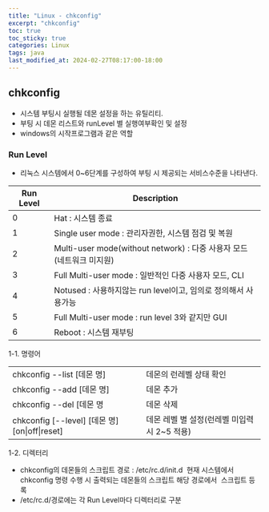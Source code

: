 ```yaml
---
title: "Linux - chkconfig"
excerpt: "chkconfig"
toc: true
toc_sticky: true
categories: Linux
tags: java
last_modified_at: 2024-02-27T08:17:00-18:00
---
```



## chkconfig

- 시스템 부팅시 실행될 데몬 설정을 하는 유틸리티.
- 부팅 시 데몬 리스트와 runLevel 별 실행여부확인 및 설정
- windows의 시작프로그램과 같은 역할

### Run Level

- 리눅스 시스템에서 0~6단계를 구성하여 부팅 시 제공되는 서비스수준을 나타낸다.

| Run Level | Description                                            |
| --------- | ------------------------------------------------------ |
| 0         | Hat : 시스템 종료                                           |
| 1         | Single user mode : 관리자권한, 시스템 점검 및 복원                  |
| 2         | Multi-user mode(without network) : 다중 사용자 모드(네트워크 미지원) |
| 3         | Full Multi-user mode : 일반적인 다중 사용자 모드, CLI             |
| 4         | Notused : 사용하지않는 run level이고, 임의로 정의해서 사용가능            |
| 5         | Full Multi-user mode : run level 3와 같지만 GUI            |
| 6         | Reboot : 시스템 재부팅                                       |


1-1. 명령어

|   |   |
|---|---|
|chkconfig --list [데몬 명]|데몬의 런레벨 상태 확인|
|chkconfig --add [데몬 명]|데몬 추가|
|chkconfig --del [데몬 명|데몬 삭제|
|chkconfig [--level] [데몬 명] [on\|off\|reset]|데몬 레벨 별 설정(런레벨 미입력시 2~5 적용)|

1-2. 디렉터리  
- chkconfig의 데몬들의 스크립트 경로 : /etc/rc.d/init.d  현재 시스템에서 chkconfig 명령 수행 시 출력되는 데몬들의 스크립트 해당 경로에서  스크립트 등록  
- /etc/rc.d/경로에는 각 Run Level마다 디렉터리로 구분